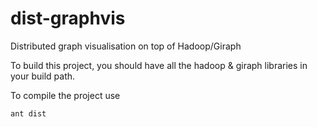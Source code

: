 dist-graphvis
=============

Distributed graph visualisation on top of Hadoop/Giraph

To build this project, you should have all the hadoop & giraph libraries in your build path.

To compile the project use

    ant dist
